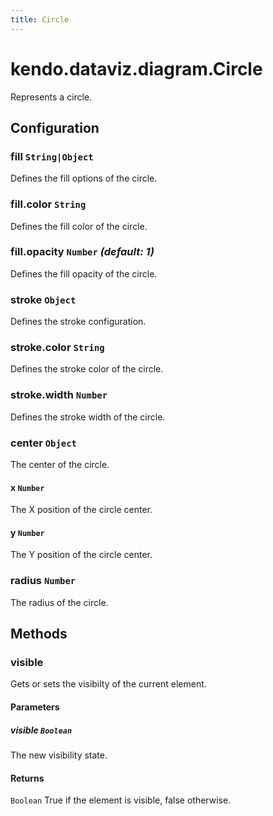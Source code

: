 ```yaml
---
title: Circle
---
```


# kendo.dataviz.diagram.Circle

Represents a circle.

## Configuration

### fill `String|Object`

Defines the fill options of the circle.

### fill.color `String`

Defines the fill color of the circle.

### fill.opacity `Number` *(default: 1)*

Defines the fill opacity of the circle.

### stroke `Object`

Defines the stroke configuration.

### stroke.color `String`

Defines the stroke color of the circle.

### stroke.width `Number`

Defines the stroke width of the circle.

### center `Object`

The center of the circle.

#### x `Number`

The X position of the circle center.

#### y `Number`

The Y position of the circle center.

### radius `Number`

The radius of the circle.

## Methods

### visible

Gets or sets the visibilty of the current element.

#### Parameters

##### visible `Boolean`

The new visibility state.

#### Returns

`Boolean` True if the element is visible, false otherwise.
